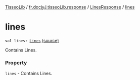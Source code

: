 [TisseoLib](../../index.md) / [fr.docjyJ.tisseoLib.response](../index.md) / [LinesResponse](index.md) / [lines](./lines.md)

# lines

`val lines: `[`Lines`](../../fr.docjy-j.tisseo-lib.model.line/-lines/index.md) [(source)](https://github.com/docjyj/tisseoLib/tree/master/src/main/kotlin/fr/docjyJ/tisseoLib/response/LinesResponse.kt#L20)

Contains Lines.

### Property

`lines` - Contains Lines.